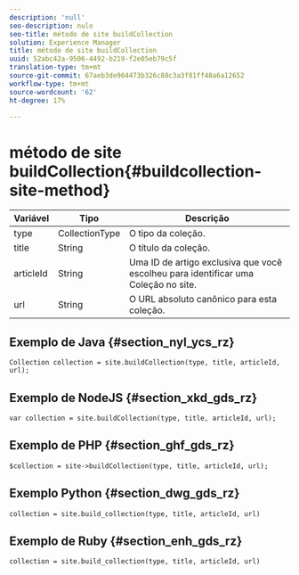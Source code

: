 ```yaml
---
description: 'null'
seo-description: nulo
seo-title: método de site buildCollection
solution: Experience Manager
title: método de site buildCollection
uuid: 52abc42a-9506-4492-b219-f2e05eb79c5f
translation-type: tm+mt
source-git-commit: 67aeb3de964473b326c88c3a3f81ff48a6a12652
workflow-type: tm+mt
source-wordcount: '62'
ht-degree: 17%

---
```



# método de site buildCollection{#buildcollection-site-method}

| Variável | Tipo | Descrição |
|--- |--- |--- |
| type | CollectionType | O tipo da coleção. |
| title | String   | O título da coleção. |
| articleId | String   | Uma ID de artigo exclusiva que você escolheu para identificar uma Coleção no site. |
| url | String | O URL absoluto canônico para esta coleção. |

## Exemplo de Java {#section_nyl_ycs_rz}

```
Collection collection = site.buildCollection(type, title, articleId, url); 
```

## Exemplo de NodeJS {#section_xkd_gds_rz}

```
var collection = site.buildCollection(type, title, articleId, url); 
```

## Exemplo de PHP {#section_ghf_gds_rz}

```
$collection = site->buildCollection(type, title, articleId, url); 
```

## Exemplo Python {#section_dwg_gds_rz}

```
collection = site.build_collection(type, title, articleId, url) 
```

## Exemplo de Ruby {#section_enh_gds_rz}

```
collection = site.build_collection(type, title, articleId, url) 
```
